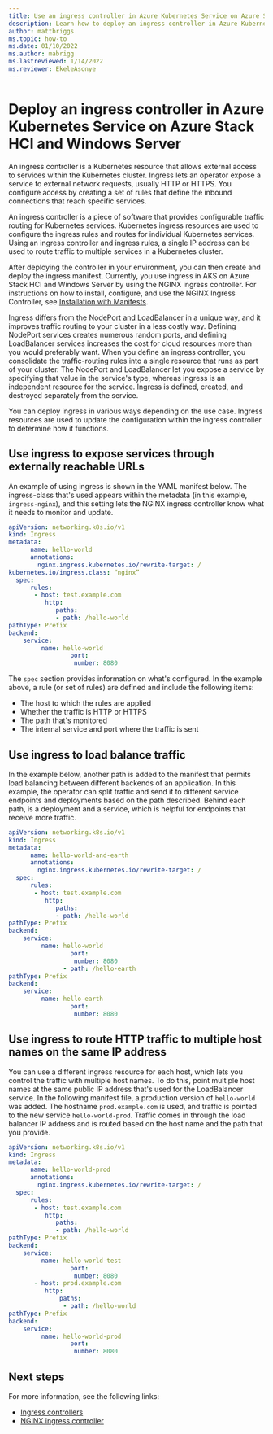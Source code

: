 ```yaml
---
title: Use an ingress controller in Azure Kubernetes Service on Azure Stack HCI and Windows Server
description: Learn how to deploy an ingress controller in Azure Kubernetes Service on Azure Stack HCI.
author: mattbriggs
ms.topic: how-to
ms.date: 01/10/2022
ms.author: mabrigg 
ms.lastreviewed: 1/14/2022
ms.reviewer: EkeleAsonye
---
```


# Deploy an ingress controller in Azure Kubernetes Service on Azure Stack HCI and Windows Server

An ingress controller is a Kubernetes resource that allows external access to services within the Kubernetes cluster. Ingress lets an operator expose a service to external network requests, usually HTTP or HTTPS. You configure access by creating a set of rules that define the inbound connections that reach specific services.

An ingress controller is a piece of software that provides configurable traffic routing for Kubernetes services. Kubernetes ingress resources are used to configure the ingress rules and routes for individual Kubernetes services. Using an ingress controller and ingress rules, a single IP address can be used to route traffic to multiple services in a Kubernetes cluster.

After deploying the controller in your environment, you can then create and deploy the ingress manifest. Currently, you use ingress in AKS on Azure Stack HCI and Windows Server by using the NGINX ingress controller. For instructions on how to install, configure, and use the NGINX Ingress Controller, see [Installation with Manifests](https://kubernetes.github.io/ingress-nginx/deploy/#azure).

Ingress differs from the [NodePort and LoadBalancer](concepts-container-networking.md#kubernetes-services) in a unique way, and it improves traffic routing to your cluster in a less costly way. Defining NodePort services creates numerous random ports, and defining LoadBalancer services increases the cost for cloud resources more than you would preferably want. When you define an ingress controller, you consolidate the traffic-routing rules into a single resource that runs as part of your cluster. The NodePort and LoadBalancer let you expose a service by specifying that value in the service's type, whereas ingress is an independent resource for the service. Ingress is defined, created, and destroyed separately from the service.

You can deploy ingress in various ways depending on the use case. Ingress resources are used to update the configuration within the ingress controller to determine how it functions.

## Use ingress to expose services through externally reachable URLs

An example of using ingress is shown in the YAML manifest below. The ingress-class that's used appears within the metadata (in this example, `ingress-nginx`), and this setting lets the NGINX ingress controller know what it needs to monitor and update.

```yml
apiVersion: networking.k8s.io/v1  
kind: Ingress  
metadata: 
      name: hello-world
      annotations:
      	nginx.ingress.kubernetes.io/rewrite-target: /
kubernetes.io/ingress.class: “nginx”
  spec:  
      rules:
       - host: test.example.com
          http:
             paths: 
             - path: /hello-world
pathType: Prefix
backend:
    service: 
         name: hello-world 
       	         port:  
       	          number: 8080
```

The `spec` section provides information on what's configured. In the example above, a rule (or set of rules) are defined and include the following items:
- The host to which the rules are applied
- Whether the traffic is HTTP or HTTPS
- The path that's monitored
- The internal service and port where the traffic is sent

## Use ingress to load balance traffic

In the example below, another path is added to the manifest that permits load balancing between different backends of an application. In this example, the operator can split traffic and send it to different service endpoints and deployments based on the path described. Behind each path, is a deployment and a service, which is helpful for endpoints that receive more traffic.

```yml
apiVersion: networking.k8s.io/v1  
kind: Ingress  
metadata: 
      name: hello-world-and-earth
      annotations:
      	nginx.ingress.kubernetes.io/rewrite-target: /
  spec:  
      rules:
       - host: test.example.com
          http:
             paths: 
             - path: /hello-world
pathType: Prefix
backend:
    service: 
         name: hello-world 
       	         port:  
       	          number: 8080
               - path: /hello-earth
pathType: Prefix
backend:
    service: 
         name: hello-earth 
       	         port:  
       	          number: 8080
```

## Use ingress to route HTTP traffic to multiple host names on the same IP address

You can use a different ingress resource for each host, which lets you control the traffic with multiple host names. To do this, point multiple host names at the same public IP address that's used for the LoadBalancer service. In the following manifest file, a production version of `hello-world` was added. The hostname `prod.example.com` is used, and traffic is pointed to the new service `hello-world-prod`. Traffic comes in through the load balancer IP address and is routed based on the host name and the path that you provide.

```yml
apiVersion: networking.k8s.io/v1  
kind: Ingress  
metadata: 
      name: hello-world-prod
      annotations:
      	nginx.ingress.kubernetes.io/rewrite-target: /
  spec:  
      rules:
       - host: test.example.com
          http:
             paths: 
             - path: /hello-world
pathType: Prefix
backend:
    service: 
         name: hello-world-test 
       	         port:  
       	          number: 8080
       - host: prod.example.com
          http:
              paths:
               - path: /hello-world
pathType: Prefix
backend:
    service: 
         name: hello-world-prod 
       	         port:  
       	          number: 8080
```

## Next steps

For more information, see the following links:

- [Ingress controllers](https://kubernetes.io/docs/concepts/services-networking/ingress-controllers/)
- [NGINX ingress controller](https://github.com/kubernetes/ingress-nginx)
